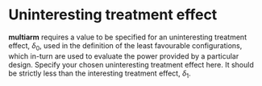 Uninteresting treatment effect
==============================

**multiarm** requires a value to be specified for an uninteresting
treatment effect, *δ*<sub>0</sub>, used in the definition of the least
favourable configurations, which in-turn are used to evaluate the power
provided by a particular design. Specify your chosen uninteresting
treatment effect here. It should be strictly less than the interesting
treatment effect, *δ*<sub>1</sub>.

